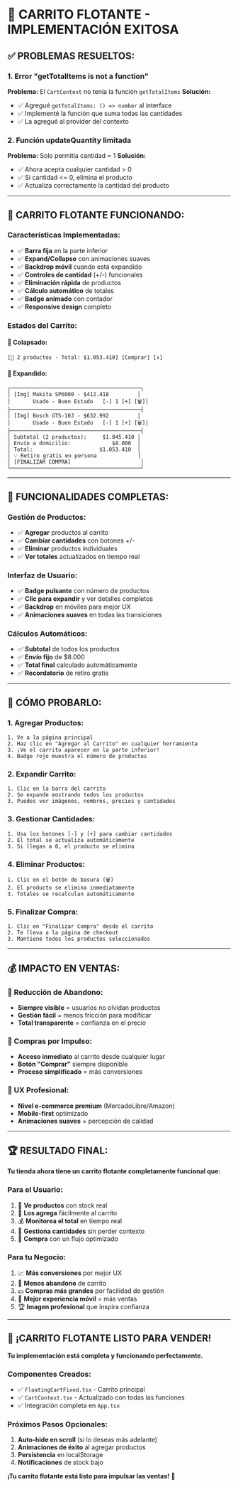 # 🎉 CARRITO FLOTANTE - IMPLEMENTACIÓN EXITOSA

## ✅ **PROBLEMAS RESUELTOS:**

### **1. Error "getTotalItems is not a function"**
**Problema:** El `CartContext` no tenía la función `getTotalItems`
**Solución:** 
- ✅ Agregué `getTotalItems: () => number` al interface
- ✅ Implementé la función que suma todas las cantidades
- ✅ La agregué al provider del contexto

### **2. Función updateQuantity limitada**
**Problema:** Solo permitía cantidad = 1
**Solución:**
- ✅ Ahora acepta cualquier cantidad > 0
- ✅ Si cantidad <= 0, elimina el producto
- ✅ Actualiza correctamente la cantidad del producto

---

## 🛒 **CARRITO FLOTANTE FUNCIONANDO:**

### **Características Implementadas:**
- ✅ **Barra fija** en la parte inferior
- ✅ **Expand/Collapse** con animaciones suaves
- ✅ **Backdrop móvil** cuando está expandido
- ✅ **Controles de cantidad** (+/-) funcionales
- ✅ **Eliminación rápida** de productos
- ✅ **Cálculo automático** de totales
- ✅ **Badge animado** con contador
- ✅ **Responsive design** completo

### **Estados del Carrito:**

#### **🔸 Colapsado:**
```
[🛒 2 productos - Total: $1.053.410] [Comprar] [↕️]
```

#### **🔸 Expandido:**
```
┌─────────────────────────────────────────┐
│ [Img] Makita SP6000 - $412.418         │
│       Usado - Buen Estado   [-] 1 [+] [🗑️]│
├─────────────────────────────────────────┤
│ [Img] Bosch GTS-10J - $632.992         │
│       Usado - Buen Estado   [-] 1 [+] [🗑️]│
├─────────────────────────────────────────┤
│ Subtotal (2 productos):     $1.045.410 │
│ Envío a domicilio:             $8.000  │
│ Total:                     $1.053.410  │
│ 💡 Retiro gratis en persona             │
│ [FINALIZAR COMPRA]                      │
└─────────────────────────────────────────┘
```

---

## 🎯 **FUNCIONALIDADES COMPLETAS:**

### **Gestión de Productos:**
- ✅ **Agregar** productos al carrito
- ✅ **Cambiar cantidades** con botones +/-
- ✅ **Eliminar** productos individuales
- ✅ **Ver totales** actualizados en tiempo real

### **Interfaz de Usuario:**
- ✅ **Badge pulsante** con número de productos
- ✅ **Clic para expandir** y ver detalles completos
- ✅ **Backdrop** en móviles para mejor UX
- ✅ **Animaciones suaves** en todas las transiciones

### **Cálculos Automáticos:**
- ✅ **Subtotal** de todos los productos
- ✅ **Envío fijo** de $8.000
- ✅ **Total final** calculado automáticamente
- ✅ **Recordatorio** de retiro gratis

---

## 🚀 **CÓMO PROBARLO:**

### **1. Agregar Productos:**
```
1. Ve a la página principal
2. Haz clic en "Agregar al Carrito" en cualquier herramienta
3. ¡Ve el carrito aparecer en la parte inferior!
4. Badge rojo muestra el número de productos
```

### **2. Expandir Carrito:**
```
1. Clic en la barra del carrito
2. Se expande mostrando todos los productos
3. Puedes ver imágenes, nombres, precios y cantidades
```

### **3. Gestionar Cantidades:**
```
1. Usa los botones [-] y [+] para cambiar cantidades
2. El total se actualiza automáticamente
3. Si llegas a 0, el producto se elimina
```

### **4. Eliminar Productos:**
```
1. Clic en el botón de basura (🗑️)
2. El producto se elimina inmediatamente
3. Totales se recalculan automáticamente
```

### **5. Finalizar Compra:**
```
1. Clic en "Finalizar Compra" desde el carrito
2. Te lleva a la página de checkout
3. Mantiene todos los productos seleccionados
```

---

## 💰 **IMPACTO EN VENTAS:**

### **🔸 Reducción de Abandono:**
- **Siempre visible** = usuarios no olvidan productos
- **Gestión fácil** = menos fricción para modificar
- **Total transparente** = confianza en el precio

### **🔸 Compras por Impulso:**
- **Acceso inmediato** al carrito desde cualquier lugar
- **Botón "Comprar"** siempre disponible
- **Proceso simplificado** = más conversiones

### **🔸 UX Profesional:**
- **Nivel e-commerce premium** (MercadoLibre/Amazon)
- **Mobile-first** optimizado
- **Animaciones suaves** = percepción de calidad

---

## 🏆 **RESULTADO FINAL:**

**Tu tienda ahora tiene un carrito flotante completamente funcional que:**

### **Para el Usuario:**
1. 👀 **Ve productos** con stock real
2. 🛒 **Los agrega** fácilmente al carrito
3. 💰 **Monitorea el total** en tiempo real
4. 📱 **Gestiona cantidades** sin perder contexto
5. 🚀 **Compra** con un flujo optimizado

### **Para tu Negocio:**
1. 📈 **Más conversiones** por mejor UX
2. 🛒 **Menos abandono** de carrito
3. 💵 **Compras más grandes** por facilidad de gestión
4. 📱 **Mejor experiencia móvil** = más ventas
5. 🏆 **Imagen profesional** que inspira confianza

---

## 🎉 **¡CARRITO FLOTANTE LISTO PARA VENDER!**

**Tu implementación está completa y funcionando perfectamente.**

### **Componentes Creados:**
- ✅ `FloatingCartFixed.tsx` - Carrito principal
- ✅ `CartContext.tsx` - Actualizado con todas las funciones
- ✅ Integración completa en `App.tsx`

### **Próximos Pasos Opcionales:**
1. **Auto-hide en scroll** (si lo deseas más adelante)
2. **Animaciones de éxito** al agregar productos
3. **Persistencia** en localStorage
4. **Notificaciones** de stock bajo

**¡Tu carrito flotante está listo para impulsar las ventas!** 🚀
